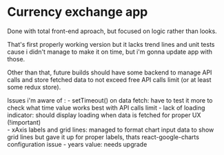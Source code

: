 # Currency exchange app

Done with total front-end aproach, but focused on logic rather than looks.

That's first properly working version but it lacks trend lines and unit tests cause i didn't manage to make it on time, but i'm gonna update app with those.

Other than that, future builds should have some backend to manage API calls and store fetched data to not exceed free API calls limit (or at least some redux store).

Issues i'm aware of :
	- setTimeout() on data fetch: have to test it more to check what time value works best with API calls limit
	- lack of loading indicator: should display loading when data is fetched for proper UX (!important)  
	- xAxis labels and grid lines: managed to format chart input data to show grid lines but gave it up for proper labels, thats 	react-google-charts configuration issue 
	- years value: needs upgrade  



